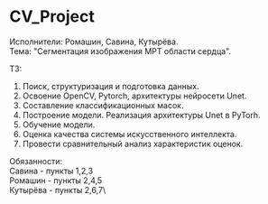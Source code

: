 # CV_Project
Исполнители: Ромашин, Савина, Кутырёва.\
Тема: "Сегментация изображения МРТ области сердца".

 ТЗ:
 1) Поиск, структуризация и подготовка данных.
 2) Освоение OpenCV, Pytorch, архитектуры нейросети Unet.
 3) Составление классификационных масок.
 4) Построение модели. Реализация архитектуры Unet в PyTorh.
 5) Обучение модели.
 6) Оценка качества системы искусственного интеллекта.
 7) Провести сравнительный анализ характеристик оценок.

Обязанности:\
Савина - пункты 1,2,3\
Ромашин - пункты 2,4,5\
Кутырёва - пункты 2,6,7\
